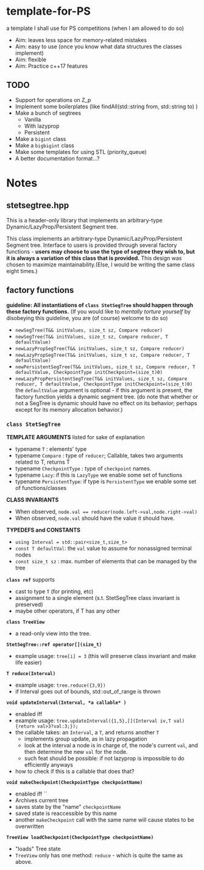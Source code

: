 # template-for-PS
a template I shall use for PS competitions (when I am allowed to do so)


* Aim: leaves less space for memory-related mistakes
* Aim: easy to use (once you know what data structures the classes implement)
* Aim: flexible
* Aim: Practice c++17 features

## TODO

* Support for operations on Z_p
* Implement some boilerplates (like findAll(std::string from, std::string to) )
* Make a bunch of segtrees
  * Vanilla
  * With lazyprop
  * Persistent
* Make a `bigint` class
* Make a `bigbigint` class
* Make some templates for using STL (priority_queue)
* A better documentation format...?

# Notes

## stetsegtree.hpp

This is a header-only library that implements an arbitrary-type Dynamic/LazyProp/Persistent Segment tree. 

This class implements an arbitrary-type Dynamic/LazyProp/Persistent Segment tree.
Interface to users is provided through several factory functions - **users may choose to use the type of segtree they wish to, but it is always a variation of this class that is provided.** This design was chosen to maximize maintainability.(Else, I would be writing the same class eight times.)

## factory functions

**guideline: All instantiations of `class StetSegTree` should happen through these factory functions.** (If you would like to *mentally torture yourself* by disobeying this guideline, you are (of course) welcome to do so)
- `newSegTree(T&& initValues, size_t sz, Compare reducer)`
- `newSegTree(T&& initValues, size_t sz, Compare reducer, T defaultValue)`
- `newLazyPropSegTree(T&& initValues, size_t sz, Compare reducer)`
- `newLazyPropSegTree(T&& initValues, size_t sz, Compare reducer, T defaultValue)`
- `newPersistentSegTree(T&& initValues, size_t sz, Compare reducer, T defaultValue, CheckpointType initCheckpoint=(size_t)0)`
- `newLazyPropPersistentSegTree(T&& initValues, size_t sz, Compare reducer, T defaultValue, CheckpointType initCheckpoint=(size_t)0)`
the `defaultValue` argument is optional - if this argument is present, the factory function yields a dynamic segment tree. (do note that whether or not a SegTree is dynamic should have no effect on its behavior; perhaps except for its memory allocation behavior.)

### `class StetSegTree`

**TEMPLATE ARGUMENTS** listed for sake of explanation
- typename `T` : elements' type
- typename `Compare` : type of `reducer`; Callable, takes two arguments related to T, returns T 
- typename `CheckpointType` : type of `checkpoint` names.
- typename `Lazy`: if this is `LazyType` we enable some set of functions
- typename `PersistentType`: if type is `PersistentType` we enable some set of functions/classes

**CLASS INVARIANTS**
- When observed, `node.val == reducer(node.left->val,node.right->val)`
- When observed, `node.val` should have the value it should have.

**TYPEDEFS and CONSTANTS**
- `using Interval = std::pair<size_t,size_t>`
- `const T defaultVal`: the `val` value to assume for nonassigned terminal nodes
- `const size_t sz` : max. number of elements that can be managed by the tree

**`class ref`** supports
- cast to type `T` (for printing, etc)
- assignment to a single element (s.t. StetSegTree class invariant is preserved)
- maybe other operators, if T has any other

**`class TreeView`**
- a read-only view into the tree.

**`StetSegTree::ref operator[](size_t)`**
- example usage: `tree[i] = 3` (this will preserve class invariant and make life easier)

**`T reduce(Interval)`**
- example usage: `tree.reduce({3,9})`
- if Interval goes out of bounds, std::out_of_range is thrown

**`void updateInterval(Interval, *a callable* )`**
- enabled iff
- example usage: `tree.updateInterval({1,5},[](Interval iv,T val){return val>3?val:3;});`
- the callable takes: an `Interval`, a `T`, and returns another `T`
  - implements group update, as in lazy propagation
  - look at the interval a node is in charge of, the node's current `val`, and then determine the new `val` for the node.
  - such feat should be possible: if not lazyprop is impossible to do efficiently anyways
- how to check if this is a callable that does that?

**`void makeCheckpoint(CheckpointType checkpointName)`**
- enabled iff `` 
- Archives current tree
- saves state by the "name" `checkpointName`
- saved state is reaccessible by this name
- another `makeCheckpoint` call with the same name will cause states to be overwritten

**`TreeView loadCheckpoint(CheckpointType checkpointName)`**
- "loads" Tree state
- `TreeView` only has one method: `reduce` - which is quite the same as above.
